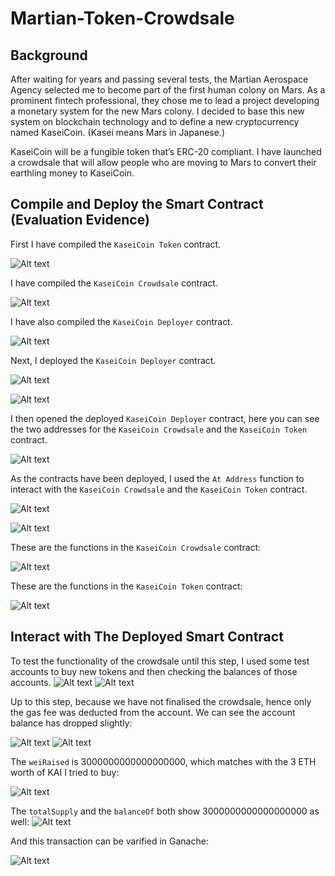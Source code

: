 # Martian-Token-Crowdsale

## Background
After waiting for years and passing several tests, the Martian Aerospace Agency selected me to become part of the first human colony on Mars. As a prominent fintech professional, they chose me to lead a project developing a monetary system for the new Mars colony. I decided to base this new system on blockchain technology and to define a new cryptocurrency named KaseiCoin. (Kasei means Mars in Japanese.)

KaseiCoin will be a fungible token that’s ERC-20 compliant. I have launched a crowdsale that will allow people who are moving to Mars to convert their earthling money to KaseiCoin.

## Compile and Deploy the Smart Contract (Evaluation Evidence)
First I have compiled the `KaseiCoin Token` contract.

![Alt text](Images/KaseiCoin_compiled.png)

I have compiled the `KaseiCoin Crowdsale` contract.

![Alt text](Images/KaseiCoin_Crowdsale_compiled.png)

I have also compiled the `KaseiCoin Deployer` contract.

![Alt text](Images/KaseiCoin_Deployer_compiled.png)

Next, I deployed the `KaseiCoin Deployer` contract.

![Alt text](Images/deployer_before_deploy_sidebar.png)

![Alt text](Images/deployer_after_deployed.png)

I then opened the deployed `KaseiCoin Deployer` contract, here you can see the two addresses for the `KaseiCoin Crowdsale` and the `KaseiCoin Token` contract.

![Alt text](Images/deployer_after_deployed_sidebar.png)

As the contracts have been deployed, I used the `At Address` function to interact with the `KaseiCoin Crowdsale` and the `KaseiCoin Token` contract.

![Alt text](Images/crowdsale_before_deploy_sidebar.png)

![Alt text](Images/KaseiCoin_before_deploy_sidebar.png)

These are the functions in the `KaseiCoin Crowdsale` contract:

![Alt text](Images/crowdsale_after_deployed_sidebar.png)

These are the functions in the `KaseiCoin Token` contract:

![Alt text](Images/KaseiCoin_after_deployed_sidebar.png)

## Interact with The Deployed Smart Contract
To test the functionality of the crowdsale until this step, I used some test accounts to buy new tokens and then checking the balances of those accounts.
![Alt text](Images/buy_token_sidebar_before_01.png)
![Alt text](Images/buy_token_sidebar_before_02.png)

Up to this step, because we have not finalised the crowdsale, hence only the gas fee was deducted from the account. We can see the account balance has dropped slightly:

![Alt text](Images/buy_token_after.png)
![Alt text](Images/buy_token_sidebar_after_01.png)

The `weiRaised` is 3000000000000000000, which matches with the 3 ETH worth of KAI I tried to buy:

![Alt text](Images/buy_token_sidebar_after_02.png)

The `totalSupply` and the `balanceOf` both show 3000000000000000000 as well:
![Alt text](Images/buy_token_sidebar_after_03.png)

And this transaction can be varified in Ganache:

![Alt text](Images/ganache_transaction.png)
